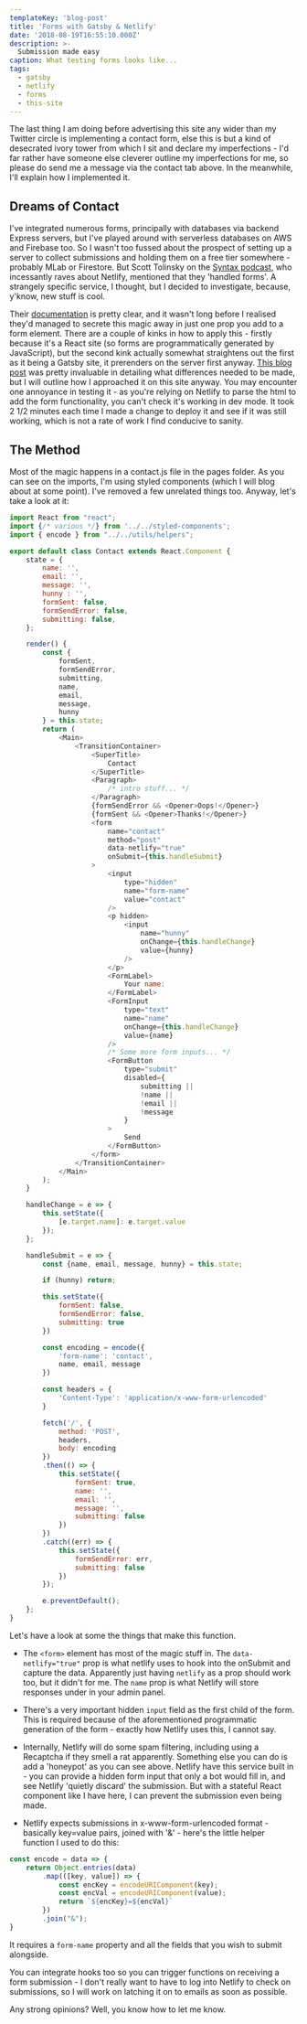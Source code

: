 ```yaml
---
templateKey: 'blog-post'
title: 'Forms with Gatsby & Netlify'
date: '2018-08-19T16:55:10.000Z'
description: >-
  Submission made easy
caption: What testing forms looks like...
tags:
  - gatsby
  - netlify
  - forms
  - this-site
---
```


The last thing I am doing before advertising this site any wider than my Twitter circle is implementing a contact form, else this is but a kind of desecrated ivory tower from which I sit and declare my imperfections - I'd far rather have someone else cleverer outline my imperfections for me, so please do send me a message via the contact tab above. In the meanwhile, I'll explain how I implemented it.

## Dreams of Contact

I've integrated numerous forms, principally with databases via backend Express servers, but I've played around with serverless databases on AWS and Firebase too. So I wasn't too fussed about the prospect of setting up a server to collect submissions and holding them on a free tier somewhere - probably MLab or Firestore. But Scott Tolinsky on the [Syntax podcast](https://syntax.fm/), who incessantly raves about Netlify, mentioned that they 'handled forms'. A strangely specific service, I thought, but I decided to investigate, because, y'know, new stuff is cool.

Their [documentation](https://www.netlify.com/docs/form-handling/) is pretty clear, and it wasn't long before I realised they'd managed to secrete this magic away in just one prop you add to a form element. There are a couple of kinks in how to apply this - firstly because it's a React site (so forms are programmatically generated by JavaScript), but the second kink actually somewhat straightens out the first as it being a Gatsby site, it prerenders on the server first anyway. [This blog post](https://www.netlify.com/blog/2017/07/20/how-to-integrate-netlifys-form-handling-in-a-react-app/) was pretty invaluable in detailing what differences needed to be made, but I will outline how I approached it on this site anyway. You may encounter one annoyance in testing it - as you're relying on Netlify to parse the html to add the form functionality, you can't check it's working in dev mode. It took 2 1/2 minutes each time I made a change to deploy it and see if it was still working, which is not a rate of work I find conducive to sanity.

## The Method

Most of the magic happens in a contact.js file in the pages folder. As you can see on the imports, I'm using styled components (which I will blog about at some point). I've removed a few unrelated things too. Anyway, let's take a look at it:

```js
import React from "react";
import {/* various */} from '../../styled-components';
import { encode } from "../../utils/helpers";

export default class Contact extends React.Component {
    state = { 
        name: '',
        email: '',
        message: '',
        hunny : '',
        formSent: false,
        formSendError: false,
        submitting: false,
    };

    render() {
        const {
            formSent,
            formSendError,
            submitting,
            name,
            email, 
            message,
            hunny
        } = this.state;
        return (
            <Main>
                <TransitionContainer>
                    <SuperTitle>
                        Contact
                    </SuperTitle>
                    <Paragraph>
                        /* intro stuff... */
                    </Paragraph>
                    {formSendError && <Opener>Oops!</Opener>}
                    {formSent && <Opener>Thanks!</Opener>}
                    <form
                        name="contact"
                        method="post"
                        data-netlify="true"
                        onSubmit={this.handleSubmit}
                    >
                        <input 
                            type="hidden"
                            name="form-name"
                            value="contact"
                        />
                        <p hidden>
                            <input 
                                name="hunny" 
                                onChange={this.handleChange}
                                value={hunny}
                            />
                        </p>
                        <FormLabel>
                            Your name:
                        </FormLabel>
                        <FormInput 
                            type="text"
                            name="name"
                            onChange={this.handleChange}
                            value={name}
                        />
                        /* Some more form inputs... */
                        <FormButton
                            type="submit"
                            disabled={
                                submitting || 
                                !name || 
                                !email || 
                                !message
                            }
                        >
                            Send
                        </FormButton>
                    </form>
                </TransitionContainer>
            </Main>
        );
    }

    handleChange = e => {
        this.setState({ 
            [e.target.name]: e.target.value 
        });
    };

    handleSubmit = e => {
        const {name, email, message, hunny} = this.state;

        if (hunny) return;

        this.setState({
            formSent: false,
            formSendError: false,
            submitting: true
        })

        const encoding = encode({
            'form-name': 'contact',
            name, email, message
        })

        const headers = {
            'Content-Type': 'application/x-www-form-urlencoded' 
        }

        fetch('/', {
            method: 'POST',
            headers,
            body: encoding
        })
        .then(() => {
            this.setState({
                formSent: true,
                name: '',
                email: '',
                message: '',
                submitting: false
            })
        })
        .catch((err) => {
            this.setState({
                formSendError: err,
                submitting: false
            })
        });

        e.preventDefault();
    };
}
```

Let's have a look at some the things that make this function.

* The `<form>` element has most of the magic stuff in. The `data-netlify="true"` prop is what netlify uses to hook into the onSubmit and capture the data. Apparently just having `netlify` as a prop should work too, but it didn't for me. The `name` prop is what Netlify will store responses under in your admin panel.

* There's a very important hidden `input` field as the first child of the form. This is required because of the aforementioned programmatic generation of the form - exactly how Netlify uses this, I cannot say.

* Internally, Netlify will do some spam filtering, including using a Recaptcha if they smell a rat apparently. Something else you can do is add a 'honeypot' as you can see above. Netlify have this service built in - you can provide a hidden form input that only a bot would fill in, and see Netlify 'quietly discard' the submission. But with a stateful React component like I have here, I can prevent the submission even being made.

* Netlify expects submissions in x-www-form-urlencoded format - basically key=value pairs, joined with '&' - here's the little helper function I used to do this:

```js
const encode = data => {
    return Object.entries(data)
        .map(([key, value]) => {
            const encKey = encodeURIComponent(key);
            const encVal = encodeURIComponent(value);
            return `${encKey}=${encVal}`
        })
        .join("&");
}
```

It requires a `form-name` property and all the fields that you wish to submit alongside.

You can integrate hooks too so you can trigger functions on receiving a form submission - I don't really want to have to log into Netlify to check on submissions, so I will work on latching it on to emails as soon as possible.

Any strong opinions? Well, you know how to let me know.